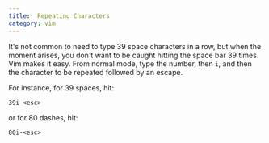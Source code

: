 ```yaml
---
title:  Repeating Characters
category: vim
---
```



It's not common to need to type 39 space characters in a row, but when the
moment arises, you don't want to be caught hitting the space bar 39 times.
Vim makes it easy. From normal mode, type the number, then `i`, and then the
character to be repeated followed by an escape.

For instance, for 39 spaces, hit:

```
39i <esc>
```

or for 80 dashes, hit:

```
80i-<esc>
```

